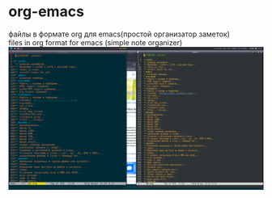 # org-emacs
файлы в формате org для emacs(простой организатор заметок)<br />
files in org format for emacs (simple note organizer)<br />
<code>![org_emacs](/image/org_emacs.png "org emacs")</code>
